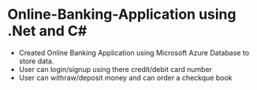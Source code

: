 # Online-Banking-Application using .Net and C#
<ul>
<li>Created Online Banking Application using Microsoft Azure Database to store data.</li>
<li>User can login/signup using there credit/debit card number</li> 
<li>User can withraw/deposit money and can order a checkque book</li>
</ul>
